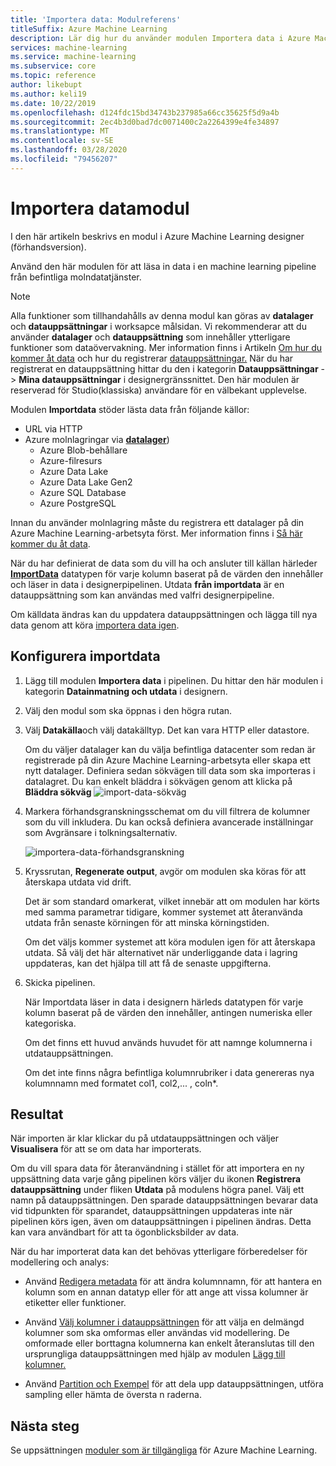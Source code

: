 ```yaml
---
title: 'Importera data: Modulreferens'
titleSuffix: Azure Machine Learning
description: Lär dig hur du använder modulen Importera data i Azure Machine Learning för att läsa in data i en pipeline för maskininlärning från befintliga molndatatjänster.
services: machine-learning
ms.service: machine-learning
ms.subservice: core
ms.topic: reference
author: likebupt
ms.author: keli19
ms.date: 10/22/2019
ms.openlocfilehash: d124fdc15bd34743b237985a66cc35625f5d9a4b
ms.sourcegitcommit: 2ec4b3d0bad7dc0071400c2a2264399e4fe34897
ms.translationtype: MT
ms.contentlocale: sv-SE
ms.lasthandoff: 03/28/2020
ms.locfileid: "79456207"
---
```

# <a name="import-data-module"></a>Importera datamodul

I den här artikeln beskrivs en modul i Azure Machine Learning designer (förhandsversion).

Använd den här modulen för att läsa in data i en machine learning pipeline från befintliga molndatatjänster. 

> [!Note]
> Alla funktioner som tillhandahålls av denna modul kan göras av **datalager** och **datauppsättningar** i worksapce målsidan. Vi rekommenderar att du använder **datalager** och **datauppsättning** som innehåller ytterligare funktioner som dataövervakning. Mer information finns i Artikeln [Om hur du kommer åt data](../how-to-access-data.md) och hur du registrerar [datauppsättningar.](../how-to-create-register-datasets.md)
> När du har registrerat en datauppsättning hittar du den i kategorin **Datauppsättningar** -> **Mina datauppsättningar** i designergränssnittet. Den här modulen är reserverad för Studio(klassiska) användare för en välbekant upplevelse. 
>

Modulen **Importdata** stöder lästa data från följande källor:

- URL via HTTP
- Azure molnlagringar via [**datalager**](../how-to-access-data.md))
    - Azure Blob-behållare
    - Azure-filresurs
    - Azure Data Lake
    - Azure Data Lake Gen2
    - Azure SQL Database
    - Azure PostgreSQL    

Innan du använder molnlagring måste du registrera ett datalager på din Azure Machine Learning-arbetsyta först. Mer information finns i [Så här kommer du åt data](../how-to-access-data.md). 

När du har definierat de data som du vill ha och ansluter till källan härleder **[ImportData](./import-data.md)** datatypen för varje kolumn baserat på de värden den innehåller och läser in data i designerpipelinen. Utdata **från importdata** är en datauppsättning som kan användas med valfri designerpipeline.

Om källdata ändras kan du uppdatera datauppsättningen och lägga till nya data genom att köra [importera data igen](./import-data.md).

## <a name="how-to-configure-import-data"></a>Konfigurera importdata

1. Lägg till modulen **Importera data** i pipelinen. Du hittar den här modulen i kategorin **Datainmatning och utdata** i designern.

1. Välj den modul som ska öppnas i den högra rutan.

1. Välj **Datakälla**och välj datakälltyp. Det kan vara HTTP eller datastore.

    Om du väljer datalager kan du välja befintliga datacenter som redan är registrerade på din Azure Machine Learning-arbetsyta eller skapa ett nytt datalager. Definiera sedan sökvägen till data som ska importeras i datalagret. Du kan enkelt bläddra i sökvägen genom att klicka på **Bläddra sökväg** ![import-data-sökväg](media/module/import-data-path.png)

1. Markera förhandsgranskningsschemat om du vill filtrera de kolumner som du vill inkludera. Du kan också definiera avancerade inställningar som Avgränsare i tolkningsalternativ.

    ![importera-data-förhandsgranskning](media/module/import-data.png)

1. Kryssrutan, **Regenerate output**, avgör om modulen ska köras för att återskapa utdata vid drift. 

    Det är som standard omarkerat, vilket innebär att om modulen har körts med samma parametrar tidigare, kommer systemet att återanvända utdata från senaste körningen för att minska körningstiden. 

    Om det väljs kommer systemet att köra modulen igen för att återskapa utdata. Så välj det här alternativet när underliggande data i lagring uppdateras, kan det hjälpa till att få de senaste uppgifterna.


1. Skicka pipelinen.

    När Importdata läser in data i designern härleds datatypen för varje kolumn baserat på de värden den innehåller, antingen numeriska eller kategoriska.

    Om det finns ett huvud används huvudet för att namnge kolumnerna i utdatauppsättningen.

    Om det inte finns några befintliga kolumnrubriker i data genereras nya kolumnnamn med formatet col1, col2,... , coln*.

## <a name="results"></a>Resultat

När importen är klar klickar du på utdatauppsättningen och väljer **Visualisera** för att se om data har importerats.

Om du vill spara data för återanvändning i stället för att importera en ny uppsättning data varje gång pipelinen körs väljer du ikonen **Registrera datauppsättning** under fliken **Utdata** på modulens högra panel. Välj ett namn på datauppsättningen. Den sparade datauppsättningen bevarar data vid tidpunkten för sparandet, datauppsättningen uppdateras inte när pipelinen körs igen, även om datauppsättningen i pipelinen ändras. Detta kan vara användbart för att ta ögonblicksbilder av data.

När du har importerat data kan det behövas ytterligare förberedelser för modellering och analys:

- Använd [Redigera metadata](./edit-metadata.md) för att ändra kolumnnamn, för att hantera en kolumn som en annan datatyp eller för att ange att vissa kolumner är etiketter eller funktioner.

- Använd [Välj kolumner i datauppsättningen](./select-columns-in-dataset.md) för att välja en delmängd kolumner som ska omformas eller användas vid modellering. De omformade eller borttagna kolumnerna kan enkelt återanslutas till den ursprungliga datauppsättningen med hjälp av modulen [Lägg till kolumner.](./add-columns.md)  

- Använd [Partition och Exempel](./partition-and-sample.md) för att dela upp datauppsättningen, utföra sampling eller hämta de översta n raderna.

## <a name="next-steps"></a>Nästa steg

Se uppsättningen [moduler som är tillgängliga](module-reference.md) för Azure Machine Learning. 
